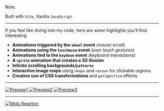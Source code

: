 > [!NOTE]
> Built with `Vite`, Vanilla `JavaScript`

---

If you feel like diving into my code, here are some highlights you’ll find interesting:

- **Animations triggered by the `wheel` event** _(mouse scroll)_ 
- **Animations using the `touchmove` event** _(user touch gestures)_
- **Animations tied to the `keydown` event** _(keyboard interactions)_
- **A `sprite` animation that creates a 3D illusion**
- **Infinite scrolling backgrounds/`patterns`**
- **Interactive image maps** using `<map>` and `<area>` for clickable regions
- **Creative use of CSS transformations** and `perspective` effects

---

[![Preview1](https://20essentials.github.io/project-000-152/assets/preview-page.jpg)](https://20essentials.github.io/project-000-152/)
[![Preview2](https://20essentials.github.io/project-000-152/assets/preview-page2.jpg)](https://20essentials.github.io/project-000-152/)
[![Preview3](https://20essentials.github.io/project-000-152/assets/preview-page3.jpg)](https://20essentials.github.io/project-000-152/)

---

[![Midu Reaction](https://20essentials.github.io/project-000-152/assets/midu-reaction-23-10-2024.png)](https://20essentials.github.io/project-000-152/assets/midu-reaction-video.mp4)


